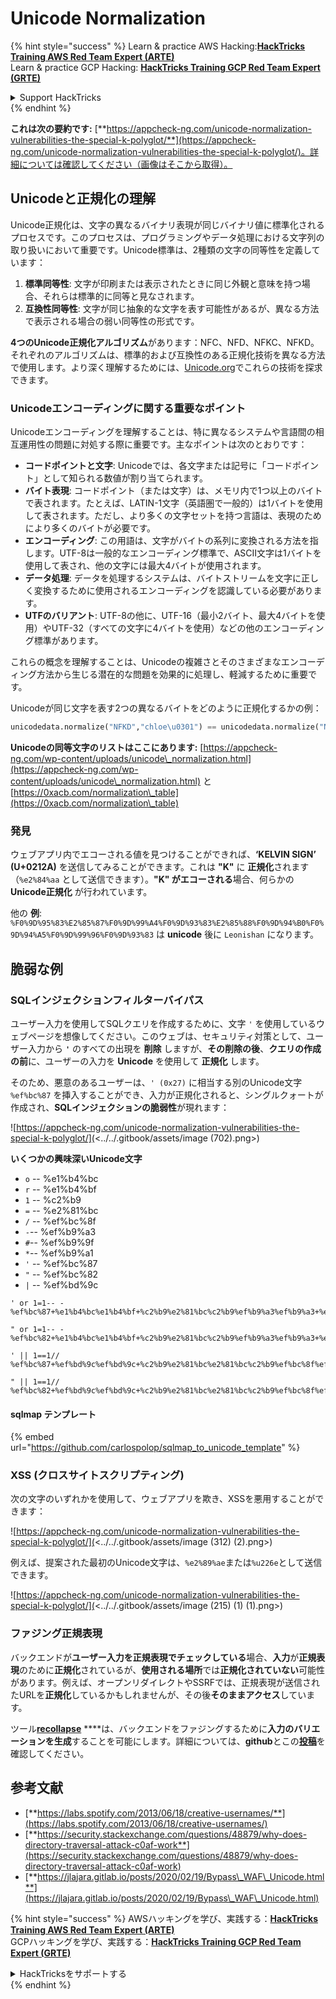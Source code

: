 # Unicode Normalization

{% hint style="success" %}
Learn & practice AWS Hacking:<img src="/.gitbook/assets/arte.png" alt="" data-size="line">[**HackTricks Training AWS Red Team Expert (ARTE)**](https://training.hacktricks.xyz/courses/arte)<img src="/.gitbook/assets/arte.png" alt="" data-size="line">\
Learn & practice GCP Hacking: <img src="/.gitbook/assets/grte.png" alt="" data-size="line">[**HackTricks Training GCP Red Team Expert (GRTE)**<img src="/.gitbook/assets/grte.png" alt="" data-size="line">](https://training.hacktricks.xyz/courses/grte)

<details>

<summary>Support HackTricks</summary>

* Check the [**subscription plans**](https://github.com/sponsors/carlospolop)!
* **Join the** 💬 [**Discord group**](https://discord.gg/hRep4RUj7f) or the [**telegram group**](https://t.me/peass) or **follow** us on **Twitter** 🐦 [**@hacktricks\_live**](https://twitter.com/hacktricks\_live)**.**
* **Share hacking tricks by submitting PRs to the** [**HackTricks**](https://github.com/carlospolop/hacktricks) and [**HackTricks Cloud**](https://github.com/carlospolop/hacktricks-cloud) github repos.

</details>
{% endhint %}

**これは次の要約です:** [**https://appcheck-ng.com/unicode-normalization-vulnerabilities-the-special-k-polyglot/**](https://appcheck-ng.com/unicode-normalization-vulnerabilities-the-special-k-polyglot/)。詳細については確認してください（画像はそこから取得）。

## Unicodeと正規化の理解

Unicode正規化は、文字の異なるバイナリ表現が同じバイナリ値に標準化されるプロセスです。このプロセスは、プログラミングやデータ処理における文字列の取り扱いにおいて重要です。Unicode標準は、2種類の文字の同等性を定義しています：

1. **標準同等性**: 文字が印刷または表示されたときに同じ外観と意味を持つ場合、それらは標準的に同等と見なされます。
2. **互換性同等性**: 文字が同じ抽象的な文字を表す可能性があるが、異なる方法で表示される場合の弱い同等性の形式です。

**4つのUnicode正規化アルゴリズム**があります：NFC、NFD、NFKC、NFKD。それぞれのアルゴリズムは、標準的および互換性のある正規化技術を異なる方法で使用します。より深く理解するためには、[Unicode.org](https://unicode.org/)でこれらの技術を探求できます。

### Unicodeエンコーディングに関する重要なポイント

Unicodeエンコーディングを理解することは、特に異なるシステムや言語間の相互運用性の問題に対処する際に重要です。主なポイントは次のとおりです：

* **コードポイントと文字**: Unicodeでは、各文字または記号に「コードポイント」として知られる数値が割り当てられます。
* **バイト表現**: コードポイント（または文字）は、メモリ内で1つ以上のバイトで表されます。たとえば、LATIN-1文字（英語圏で一般的）は1バイトを使用して表されます。ただし、より多くの文字セットを持つ言語は、表現のためにより多くのバイトが必要です。
* **エンコーディング**: この用語は、文字がバイトの系列に変換される方法を指します。UTF-8は一般的なエンコーディング標準で、ASCII文字は1バイトを使用して表され、他の文字には最大4バイトが使用されます。
* **データ処理**: データを処理するシステムは、バイトストリームを文字に正しく変換するために使用されるエンコーディングを認識している必要があります。
* **UTFのバリアント**: UTF-8の他に、UTF-16（最小2バイト、最大4バイトを使用）やUTF-32（すべての文字に4バイトを使用）などの他のエンコーディング標準があります。

これらの概念を理解することは、Unicodeの複雑さとそのさまざまなエンコーディング方法から生じる潜在的な問題を効果的に処理し、軽減するために重要です。

Unicodeが同じ文字を表す2つの異なるバイトをどのように正規化するかの例：
```python
unicodedata.normalize("NFKD","chloe\u0301") == unicodedata.normalize("NFKD", "chlo\u00e9")
```
**Unicodeの同等文字のリストはここにあります:** [https://appcheck-ng.com/wp-content/uploads/unicode\_normalization.html](https://appcheck-ng.com/wp-content/uploads/unicode\_normalization.html) と [https://0xacb.com/normalization\_table](https://0xacb.com/normalization\_table)

### 発見

ウェブアプリ内でエコーされる値を見つけることができれば、**‘KELVIN SIGN’ (U+0212A)** を送信してみることができます。これは **"K"** に **正規化**されます（`%e2%84%aa` として送信できます）。**"K" がエコーされる**場合、何らかの **Unicode正規化** が行われています。

他の **例**: `%F0%9D%95%83%E2%85%87%F0%9D%99%A4%F0%9D%93%83%E2%85%88%F0%9D%94%B0%F0%9D%94%A5%F0%9D%99%96%F0%9D%93%83` は **unicode** 後に `Leonishan` になります。

## **脆弱な例**

### **SQLインジェクションフィルターバイパス**

ユーザー入力を使用してSQLクエリを作成するために、文字 `'` を使用しているウェブページを想像してください。このウェブは、セキュリティ対策として、ユーザー入力から **`'`** のすべての出現を **削除** しますが、**その削除の後**、**クエリの作成の前**に、ユーザーの入力を **Unicode** を使用して **正規化** します。

そのため、悪意のあるユーザーは、`' (0x27)` に相当する別のUnicode文字 `%ef%bc%87` を挿入することができ、入力が正規化されると、シングルクォートが作成され、**SQLインジェクションの脆弱性**が現れます：

![https://appcheck-ng.com/unicode-normalization-vulnerabilities-the-special-k-polyglot/](<../../.gitbook/assets/image (702).png>)

**いくつかの興味深いUnicode文字**

* `o` -- %e1%b4%bc
* `r` -- %e1%b4%bf
* `1` -- %c2%b9
* `=` -- %e2%81%bc
* `/` -- %ef%bc%8f
* `-`-- %ef%b9%a3
* `#`-- %ef%b9%9f
* `*`-- %ef%b9%a1
* `'` -- %ef%bc%87
* `"` -- %ef%bc%82
* `|` -- %ef%bd%9c
```
' or 1=1-- -
%ef%bc%87+%e1%b4%bc%e1%b4%bf+%c2%b9%e2%81%bc%c2%b9%ef%b9%a3%ef%b9%a3+%ef%b9%a3

" or 1=1-- -
%ef%bc%82+%e1%b4%bc%e1%b4%bf+%c2%b9%e2%81%bc%c2%b9%ef%b9%a3%ef%b9%a3+%ef%b9%a3

' || 1==1//
%ef%bc%87+%ef%bd%9c%ef%bd%9c+%c2%b9%e2%81%bc%e2%81%bc%c2%b9%ef%bc%8f%ef%bc%8f

" || 1==1//
%ef%bc%82+%ef%bd%9c%ef%bd%9c+%c2%b9%e2%81%bc%e2%81%bc%c2%b9%ef%bc%8f%ef%bc%8f
```
#### sqlmap テンプレート

{% embed url="https://github.com/carlospolop/sqlmap_to_unicode_template" %}

### XSS (クロスサイトスクリプティング)

次の文字のいずれかを使用して、ウェブアプリを欺き、XSSを悪用することができます：

![https://appcheck-ng.com/unicode-normalization-vulnerabilities-the-special-k-polyglot/](<../../.gitbook/assets/image (312) (2).png>)

例えば、提案された最初のUnicode文字は、`%e2%89%ae`または`%u226e`として送信できます。

![https://appcheck-ng.com/unicode-normalization-vulnerabilities-the-special-k-polyglot/](<../../.gitbook/assets/image (215) (1) (1).png>)

### ファジング正規表現

バックエンドが**ユーザー入力を正規表現でチェックしている**場合、**入力**が**正規表現**のために**正規化**されているが、**使用される場所**では**正規化されていない**可能性があります。例えば、オープンリダイレクトやSSRFでは、正規表現が送信されたURLを**正規化**しているかもしれませんが、その後**そのままアクセス**しています。

ツール[**recollapse**](https://github.com/0xacb/recollapse) \*\*\*\*は、バックエンドをファジングするために**入力のバリエーションを生成**することを可能にします。詳細については、**github**とこの[**投稿**](https://0xacb.com/2022/11/21/recollapse/)を確認してください。

## 参考文献

* [**https://labs.spotify.com/2013/06/18/creative-usernames/**](https://labs.spotify.com/2013/06/18/creative-usernames/)
* [**https://security.stackexchange.com/questions/48879/why-does-directory-traversal-attack-c0af-work**](https://security.stackexchange.com/questions/48879/why-does-directory-traversal-attack-c0af-work)
* [**https://jlajara.gitlab.io/posts/2020/02/19/Bypass\_WAF\_Unicode.html**](https://jlajara.gitlab.io/posts/2020/02/19/Bypass\_WAF\_Unicode.html)

{% hint style="success" %}
AWSハッキングを学び、実践する：<img src="/.gitbook/assets/arte.png" alt="" data-size="line">[**HackTricks Training AWS Red Team Expert (ARTE)**](https://training.hacktricks.xyz/courses/arte)<img src="/.gitbook/assets/arte.png" alt="" data-size="line">\
GCPハッキングを学び、実践する：<img src="/.gitbook/assets/grte.png" alt="" data-size="line">[**HackTricks Training GCP Red Team Expert (GRTE)**<img src="/.gitbook/assets/grte.png" alt="" data-size="line">](https://training.hacktricks.xyz/courses/grte)

<details>

<summary>HackTricksをサポートする</summary>

* [**サブスクリプションプラン**](https://github.com/sponsors/carlospolop)を確認してください！
* **💬 [**Discordグループ**](https://discord.gg/hRep4RUj7f)または[**テレグラムグループ**](https://t.me/peass)に参加するか、**Twitter** 🐦 [**@hacktricks\_live**](https://twitter.com/hacktricks\_live)**をフォローしてください。**
* **ハッキングのトリックを共有するには、[**HackTricks**](https://github.com/carlospolop/hacktricks)と[**HackTricks Cloud**](https://github.com/carlospolop/hacktricks-cloud)のgithubリポジトリにPRを提出してください。**

</details>
{% endhint %}
